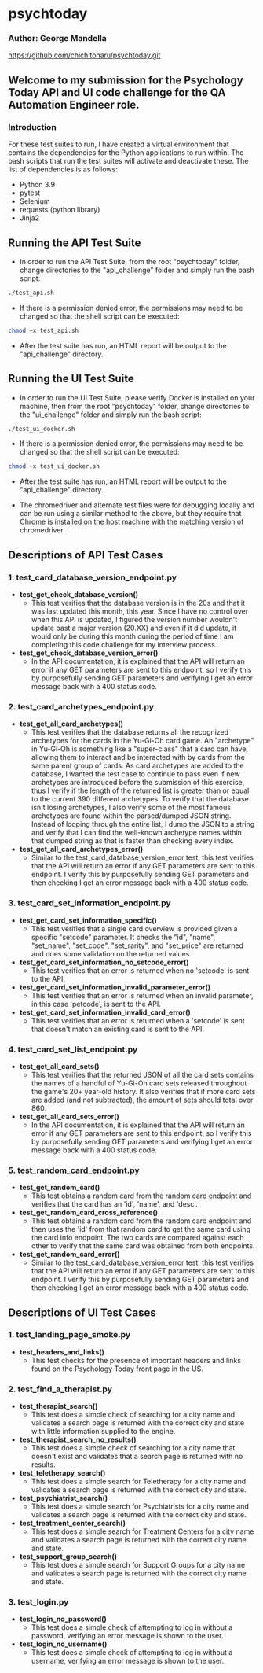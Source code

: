 # psychtoday
### Author: George Mandella

https://github.com/chichitonaru/psychtoday.git

## Welcome to my submission for the Psychology Today API and UI code challenge for the QA Automation Engineer role.

### Introduction
For these test suites to run, I have created a virtual environment that contains the dependencies for the Python applications to run within. The bash scripts that run the test suites will activate and deactivate these. The list of dependencies is as follows:
* Python 3.9
* pytest
* Selenium
* requests (python library)
* Jinja2

## Running the API Test Suite
* In order to run the API Test Suite, from the root "psychtoday" folder, change directories to the "api_challenge" folder and simply run the bash script:
```bash
./test_api.sh
```

* If there is a permission denied error, the permissions may need to be changed so that the shell script can be executed:
```bash
chmod +x test_api.sh
```

* After the test suite has run, an HTML report will be output to the "api_challenge" directory.

## Running the UI Test Suite
* In order to run the UI Test Suite, please verify Docker is installed on your machine, then from the root "psychtoday" folder, change directories to the "ui_challenge" folder and simply run the bash script:
```bash
./test_ui_docker.sh
```

* If there is a permission denied error, the permissions may need to be changed so that the shell script can be executed:
```bash
chmod +x test_ui_docker.sh
```

* After the test suite has run, an HTML report will be output to the "api_challenge" directory.

* The chromedriver and alternate test files were for debugging locally and can be run using a similar method to the above, but they require that Chrome is installed on the host machine with the matching version of chromedriver.

## Descriptions of API Test Cases
### 1. test_card_database_version_endpoint.py  
  * **test_get_check_database_version()**
    * This test verifies that the database version is in the 20s and that it was last updated this month, this year. Since I have no control over when this API is updated, I figured the version number wouldn't update past a major version (20.XX) and even if it did update, it would only be during this month during the period of time I am completing this code challenge for my interview process.
  * **test_get_check_database_version_error()**
    * In the API documentation, it is explained that the API will return an error if any GET parameters are sent to this endpoint, so I verify this by purposefully sending GET parameters and verifying I get an error message back with a 400 status code.

### 2. test_card_archetypes_endpoint.py  
  * **test_get_all_card_archetypes()**
    * This test verifies that the database returns all the recognized archetypes for the cards in the Yu-Gi-Oh card game. An "archetype" in Yu-Gi-Oh is something like a "super-class" that a card can have, allowing them to interact and be interacted with by cards from the same parent group of cards. As card archetypes are added to the database, I wanted the test case to continue to pass even if new archetypes are introduced before the submission of this exercise, thus I verify if the length of the returned list is greater than or equal to the current 390 different archetypes. To verify that the database isn't losing archetypes, I also verify some of the most famous archetypes are found within the parsed/dumped JSON string. Instead of looping through the entire list, I dump the JSON to a string and verify that I can find the well-known archetype names within that dumped string as that is faster than checking every index.
  * **test_get_all_card_archetypes_error()**
    * Similar to the test_card_database_version_error test, this test verifies that the API will return an error if any GET parameters are sent to this endpoint. I verify this by purposefully sending GET parameters and then checking I get an error message back with a 400 status code.

### 3. test_card_set_information_endpoint.py  
  * **test_get_card_set_information_specific()**
    * This test verifies that a single card overview is provided given a specific "setcode" parameter. It checks the "id", "name", "set_name", "set_code", "set_rarity", and "set_price" are returned and does some validation on the returned values.
  * **test_get_card_set_information_no_setcode_error()**
    * This test verifies that an error is returned when no 'setcode' is sent to the API.
  * **test_get_card_set_information_invalid_parameter_error()**
    * This test verifies that an error is returned when an invalid parameter, in this case 'petcode', is sent to the API.
  * **test_get_card_set_information_invalid_card_error()**
    * This test verifies that an error is returned when a 'setcode' is sent that doesn't match an existing card is sent to the API.

### 4. test_card_set_list_endpoint.py  
  * **test_get_all_card_sets()**
    * This test verifies that the returned JSON of all the card sets contains the names of a handful of Yu-Gi-Oh card sets released throughout the game's 20+ year-old history. It also verifies that if more card sets are added (and not subtracted), the amount of sets should total over 860.
  * **test_get_all_card_sets_error()**
    * In the API documentation, it is explained that the API will return an error if any GET parameters are sent to this endpoint, so I verify this by purposefully sending GET parameters and verifying I get an error message back with a 400 status code.

### 5. test_random_card_endpoint.py  
  * **test_get_random_card()**
    * This test obtains a random card from the random card endpoint and verifies that the card has an 'id', 'name', and 'desc'.
  * **test_get_random_card_cross_reference()**
    * This test obtains a random card from the random card endpoint and then uses the 'id' from that random card to get the same card using the card info endpoint. The two cards are compared against each other to verify that the same card was obtained from both endpoints.
  * **test_get_random_card_error()**
    * Similar to the test_card_database_version_error test, this test verifies that the API will return an error if any GET parameters are sent to this endpoint. I verify this by purposefully sending GET parameters and then checking I get an error message back with a 400 status code.

## Descriptions of UI Test Cases  
### 1. test_landing_page_smoke.py  
  * **test_headers_and_links()**
    * This test checks for the presence of important headers and links found on the Psychology Today front page in the US.  

### 2. test_find_a_therapist.py  
  * **test_therapist_search()**
    * This test does a simple check of searching for a city name and validates a search page is returned with the correct city and state with little information supplied to the engine.
  * **test_therapist_search_no_results()**
    * This test does a simple check of searching for a city name that doesn't exist and validates that a search page is returned with no results.
  * **test_teletherapy_search()**
    * This test does a simple search for Teletherapy for a city name and validates a search page is returned with the correct city and state.
  * **test_psychiatrist_search()**
    * This test does a simple search for Psychiatrists for a city name and validates a search page is returned with the correct city and state.
  * **test_treatment_center_search()**
    * This test does a simple search for Treatment Centers for a city name and validates a search page is returned with the correct city name and state.
  * **test_support_group_search()**
    * This test does a simple search for Support Groups for a city name and validates a search page is returned with the correct city name and state.  

### 3. test_login.py
  * **test_login_no_password()**
    * This test does a simple check of attempting to log in without a password, verifying an error message is shown to the user.
  * **test_login_no_username()**
    * This test does a simple check of attempting to log in without a username, verifying an error message is shown to the user.
